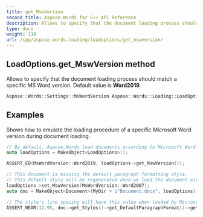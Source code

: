 ```yaml
---
title: get_MswVersion
second_title: Aspose.Words for C++ API Reference
description: Allows to specify that the document loading process should match a specific MS Word version. Default value is Word2019
type: docs
weight: 118
url: /cpp/aspose.words.loading/loadoptions/get_mswversion/
---
```

## LoadOptions.get_MswVersion method


Allows to specify that the document loading process should match a specific MS Word version. Default value is **Word2019**

```cpp
Aspose::Words::Settings::MsWordVersion Aspose::Words::Loading::LoadOptions::get_MswVersion() const
```


## Examples




Shows how to emulate the loading procedure of a specific Microsoft Word version during document loading. 
```cpp
// By default, Aspose.Words load documents according to Microsoft Word 2019 specification.
auto loadOptions = MakeObject<LoadOptions>();

ASSERT_EQ(MsWordVersion::Word2019, loadOptions->get_MswVersion());

// This document is missing the default paragraph formatting style.
// This default style will be regenerated when we load the document either with Microsoft Word or Aspose.Words.
loadOptions->set_MswVersion(MsWordVersion::Word2007);
auto doc = MakeObject<Document>(MyDir + u"Document.docx", loadOptions);

// The style's line spacing will have this value when loaded by Microsoft Word 2007 specification.
ASSERT_NEAR(12.95, doc->get_Styles()->get_DefaultParagraphFormat()->get_LineSpacing(), 0.01);
```

